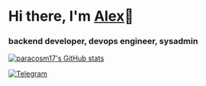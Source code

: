 # Hi there, I'm [Alex](https://paracosm17.ru/)👋
### backend developer, devops engineer, sysadmin

[![paracosm17's GitHub stats](https://github-readme-stats.vercel.app/api?username=paracosm17&show_icons=true&theme=tokyonight)](https://github.com/paracosm17/)  

[![Telegram](https://img.shields.io/badge/Telegram-blue?style=flat-square&logo=Telegram)](https://t.me/paracosm17)
